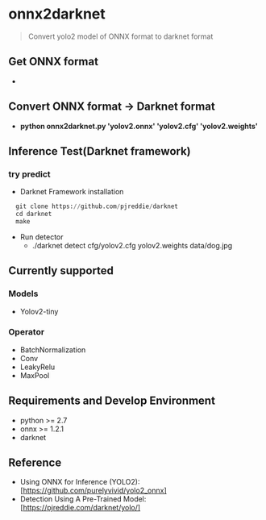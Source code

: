 # onnx2darknet
> Convert yolo2 model of ONNX format to darknet format

## Get ONNX format
* 

## Convert ONNX format -> Darknet format
* __python onnx2darknet.py 'yolov2.onnx' 'yolov2.cfg' 'yolov2.weights'__

## Inference Test(Darknet framework)
### try predict
* Darknet Framework installation
```python
  git clone https://github.com/pjreddie/darknet
  cd darknet
  make 
```
* Run detector
  * ./darknet detect cfg/yolov2.cfg yolov2.weights data/dog.jpg

## Currently supported
### Models
* Yolov2-tiny

### Operator
* BatchNormalization
* Conv
* LeakyRelu
* MaxPool

## Requirements and Develop Environment
* python >= 2.7
* onnx >= 1.2.1
* darknet 

## Reference
* Using ONNX for Inference (YOLO2): [https://github.com/purelyvivid/yolo2_onnx]
* Detection Using A Pre-Trained Model: [https://pjreddie.com/darknet/yolo/]
